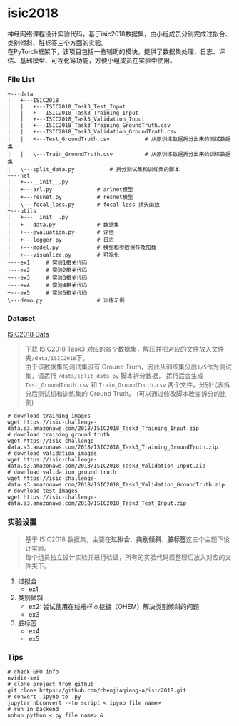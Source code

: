 # isic2018
神经网络课程设计实验代码，基于isic2018数据集，由小组成员分别完成过拟合、类别倾斜、脏标签三个方面的实验。<br/>
在PyTorch框架下，该项目包括一些辅助的模块，提供了数据集处理、日志、评估、基础模型、可视化等功能，方便小组成员在实验中使用。

### File List
```
+---data
|   +---ISIC2018
|   |   +---ISIC2018_Task3_Test_Input
|   |   +---ISIC2018_Task3_Training_Input
|   |   +---ISIC2018_Task3_Validation_Input
|   |   +---ISIC2018_Task3_Training_GroundTruth.csv
|   |   +---ISIC2018_Task3_Validation_GroundTruth.csv
|   |   +---Test_GroundTruth.csv           # 从原训练数据拆分出来的测试数据集
|   |   \---Train_GroundTruth.csv          # 从原训练数据拆分出来的训练数据集
|   \---split_data.py           # 拆分测试集和训练集的脚本
+---net
|   +---__init__.py
|   +---arl.py              # arlnet模型
|   +---resnet.py           # resnet模型
|   \---focal_loss.py       # focal loss 损失函数
+---utils
|   +---__init__.py
|   +---data.py             # 数据集
|   +---evaluation.py       # 评估
|   +---logger.py           # 日志
|   +---model.py            # 模型和参数保存及加载
|   +---visualize.py        # 可视化
+---ex1     # 实验1相关代码
+---ex2     # 实验2相关代码
+---ex3     # 实验3相关代码
+---ex4     # 实验4相关代码
+---ex5     # 实验5相关代码
\---demo.py                 # 训练示例
```

### Dataset
[ISIC2018 Data](https://challenge.isic-archive.com/data/)
> 下载 ISIC2018 Task3 对应的各个数据集，解压并把对应的文件放入文件夹`/data/ISIC2018`下。<br/>
> 由于该数据集的测试集没有 Ground Truth，因此从训练集分出`1/5`作为测试集，请运行 `/data/split_data.py` 脚本拆分数据，
>运行后会生成 `Test_GroundTruth.csv` 和 `Train_GroundTruth.csv` 两个文件，分别代表拆分后测试机和训练集的 Ground Truth。
>(可以通过修改脚本改变拆分的比例)
```shell script
# download training images
wget https://isic-challenge-data.s3.amazonaws.com/2018/ISIC2018_Task3_Training_Input.zip
# download training ground truth
wget https://isic-challenge-data.s3.amazonaws.com/2018/ISIC2018_Task3_Training_GroundTruth.zip
# download validation images
wget https://isic-challenge-data.s3.amazonaws.com/2018/ISIC2018_Task3_Validation_Input.zip
# download validation ground truth
wget https://isic-challenge-data.s3.amazonaws.com/2018/ISIC2018_Task3_Validation_GroundTruth.zip
# download test images
wget https://isic-challenge-data.s3.amazonaws.com/2018/ISIC2018_Task3_Test_Input.zip
```

### 实验设置
> 基于 ISIC2018 数据集，主要在**过拟合**、**类别倾斜**、**脏标签**这三个主题下设计实验。<br/>
> 每个组员独立设计实验并进行验证，所有的实验代码须整理后放入对应的文件夹下。
1. 过拟合
    - ex1
2. 类别倾斜
    - ex2: 尝试使用在线难样本挖掘（OHEM）解决类别倾斜的问题
    - ex3
3. 脏标签
    - ex4
    - ex5

### Tips
```shell script
# check GPU info
nvidia-smi
# clone project from github
git clone https://github.com/chenjiaqiang-a/isic2018.git
# convert .ipynb to .py
jupyter nbconvert --to script <.ipynb file name>
# run in backend
nohup python <.py file name> &
```